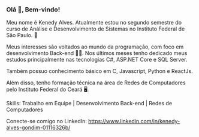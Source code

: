 ### Olá 👋, Bem-vindo!

Meu nome é Kenedy Alves. Atualmente estou no segundo semestre do curso de Análise e Desenvolvimento de Sistemas no Instituto Federal de São Paulo. 🏫

Meus interesses são voltados ao mundo da programação, com foco em desenvolvimento Back-end 👩‍💻. Nos últimos meses tenho dedicado meus estudos principalmente nas tecnologias C#, ASP.NET Core e SQL Server. 

Também possuo conhecimento básico em C, Javascript, Python e ReactJs.

Além disso, tenho formação técnica na área de Redes de Computadores pelo Instituto Federal do Ceará 🖥️.

Skills:
Trabalho em Equipe | Desenvolvimento Back-end | Redes de Computadores

Conecte-se comigo no LinkedIn: https://www.linkedin.com/in/kenedy-alves-gondim-01116326b/
